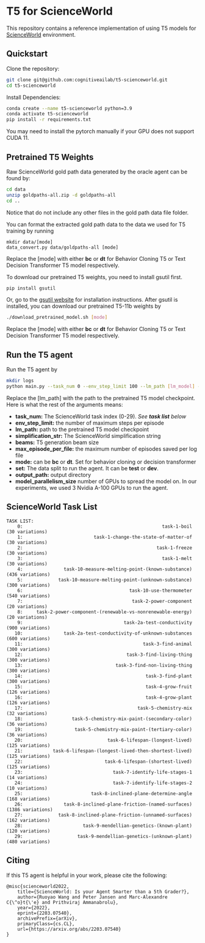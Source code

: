 # T5 for ScienceWorld
This repository contains a reference implementation of using T5 models for [ScienceWorld](https://www.github.com/allenai/ScienceWorld) environment.

## Quickstart
Clone the repository:
```bash
git clone git@github.com:cognitiveailab/t5-scienceworld.git
cd t5-scienceworld
```

Install Dependencies:
```bash
conda create --name t5-scienceworld python=3.9
conda activate t5-scienceworld
pip install -r requirements.txt
```
You may need to install the pytorch manually if your GPU does not support CUDA 11.

## Pretrained T5 Weights
Raw ScienceWorld gold path data generated by the oracle agent can be found by:
```bash
cd data
unzip goldpaths-all.zip -d goldpaths-all
cd ..
```
Notice that do not include any other files in the gold path data file folder.

You can format the extracted gold path data to the data we used for T5 training by running
```
mkdir data/[mode]
data_convert.py data/goldpaths-all [mode]
```
Replace the \[mode\] with either **bc** or **dt** for Behavior Cloning T5 or Text Decision Transformer T5 model respectively.

To download our pretrained T5 weights, you need to install gsutil first.
```bash
pip install gsutil
```
Or, go to the [gsutil website](https://cloud.google.com/storage/docs/gsutil_install) for installation instructions. After gsutil is installed, you can download our pretrained T5-11b weights by
```bash
./download_pretrained_model.sh [mode]
```
Replace the \[mode\] with either **bc** or **dt** for Behavior Cloning T5 or Text Decision Transformer T5 model respectively.

## Run the T5 agent
Run the T5 agent by
```bash
mkdir logs
python main.py --task_num 0 --env_step_limit 100 --lm_path [lm_model] --simplification_str easy --beams 16 --max_episode_per_file 1000 --mode bc --set test --output_path logs --model_parallelism_size 3
```
Replace the \[lm_path\] with the path to the pretrained T5 model checkpoint. Here is what the rest of the arguments means:
- **task_num:** The ScienceWorld task index (0-29). *See **task list** below*
- **env_step_limit:** the number of maximum steps per episode
- **lm_path:** path to the pretrained T5 model checkpoint
- **simplification_str:** The ScienceWorld simplification string
- **beams:** T5 generation beam size
- **max_episode_per_file:** the maximum number of episodes saved per log file
- **mode:** can be **bc** or **dt**. Set for behavior cloning or decision transformer
- **set:** The data split to run the agent. It can be **test** or **dev**.
- **output_path:** output directory
- **model_parallelism_size** number of GPUs to spread the model on. In our experiments, we used 3 Nvidia A-100 GPUs to run the agent.

## ScienceWorld Task List
```
TASK LIST:
    0: 	                                                 task-1-boil  (30 variations)
    1: 	                        task-1-change-the-state-of-matter-of  (30 variations)
    2: 	                                               task-1-freeze  (30 variations)
    3: 	                                                 task-1-melt  (30 variations)
    4: 	             task-10-measure-melting-point-(known-substance)  (436 variations)
    5: 	           task-10-measure-melting-point-(unknown-substance)  (300 variations)
    6: 	                                     task-10-use-thermometer  (540 variations)
    7: 	                                      task-2-power-component  (20 variations)
    8: 	   task-2-power-component-(renewable-vs-nonrenewable-energy)  (20 variations)
    9: 	                                   task-2a-test-conductivity  (900 variations)
   10: 	             task-2a-test-conductivity-of-unknown-substances  (600 variations)
   11: 	                                          task-3-find-animal  (300 variations)
   12: 	                                    task-3-find-living-thing  (300 variations)
   13: 	                                task-3-find-non-living-thing  (300 variations)
   14: 	                                           task-3-find-plant  (300 variations)
   15: 	                                           task-4-grow-fruit  (126 variations)
   16: 	                                           task-4-grow-plant  (126 variations)
   17: 	                                        task-5-chemistry-mix  (32 variations)
   18: 	                task-5-chemistry-mix-paint-(secondary-color)  (36 variations)
   19: 	                 task-5-chemistry-mix-paint-(tertiary-color)  (36 variations)
   20: 	                             task-6-lifespan-(longest-lived)  (125 variations)
   21: 	         task-6-lifespan-(longest-lived-then-shortest-lived)  (125 variations)
   22: 	                            task-6-lifespan-(shortest-lived)  (125 variations)
   23: 	                               task-7-identify-life-stages-1  (14 variations)
   24: 	                               task-7-identify-life-stages-2  (10 variations)
   25: 	                       task-8-inclined-plane-determine-angle  (168 variations)
   26: 	             task-8-inclined-plane-friction-(named-surfaces)  (1386 variations)
   27: 	           task-8-inclined-plane-friction-(unnamed-surfaces)  (162 variations)
   28: 	                    task-9-mendellian-genetics-(known-plant)  (120 variations)
   29: 	                  task-9-mendellian-genetics-(unknown-plant)  (480 variations)
```

## Citing

If this T5 agent is helpful in your work, please cite the following:

```
@misc{scienceworld2022,
    title={ScienceWorld: Is your Agent Smarter than a 5th Grader?},
    author={Ruoyao Wang and Peter Jansen and Marc-Alexandre C{\^o}t{\'e} and Prithviraj Ammanabrolu},
    year={2022},
    eprint={2203.07540},
    archivePrefix={arXiv},
    primaryClass={cs.CL},
    url={https://arxiv.org/abs/2203.07540}
}
```
